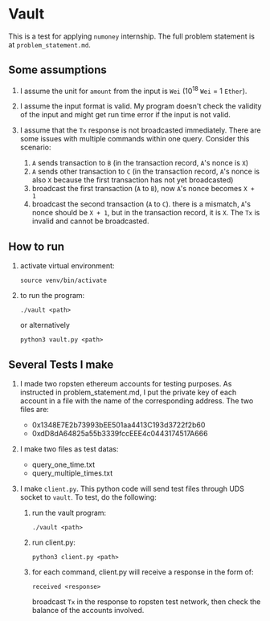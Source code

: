 # Vault

This is a test for applying `numoney` internship. The full problem statement is at `problem_statement.md`.

## Some assumptions
1. I assume the unit for `amount` from the input is `Wei` (10<sup>18</sup> `Wei` = 1 `Ether`).

2. I assume the input format is valid. My program doesn't check the validity of the input and might get run time error if the input is not valid.

3. I assume that the `Tx` response is not broadcasted immediately. There are some issues with multiple         commands within one query. Consider this scenario:
    
    1. `A` sends transaction to `B`          (in the transaction record, `A`'s nonce is `X`)
    2. `A` sends other transaction to `C`    (in the transaction record, `A`'s nonce is also `X` because the first transaction has not yet broadcasted)
    3. broadcast the first transaction (`A` to `B`), now `A`'s nonce becomes `X + 1`
    4. broadcast the second transaction (`A` to `C`). there is a mismatch, `A`'s nonce should be `X + 1`, but in the transaction record, it is `X`. The `Tx` is invalid and cannot be broadcasted.

## How to run
1. activate virtual environment:

    ```
    source venv/bin/activate
    ```

2. to run the program:

    ```
    ./vault <path>
    ```
    or alternatively
    
    ```
    python3 vault.py <path>
    ```

## Several Tests I make
1. I made two ropsten ethereum accounts for testing purposes. As instructed in problem_statement.md, I put      the private key of each account in a file with the name of the corresponding address. The two files are:

    - 0x1348E7E2b73993bEE501aa4413C193d3722f2b60
    - 0xdD8dA64825a55b3339fccEEE4c0443174517A666
    
2. I make two files as test datas:
    - query_one_time.txt
    - query_multiple_times.txt
    
3. I make `client.py`. This python code will send test files through UDS socket to `vault`.
    To test, do the following:
    1. run the vault program:
        ```
        ./vault <path>
        ```
    2. run client.py:
        ```
        python3 client.py <path>
        ```
        
    3. for each command, client.py will receive a response in the form of:
        ```
        received <response>
        ```
        
        broadcast `Tx` in the response to ropsten test network, then check the balance of the accounts involved.
    
    
